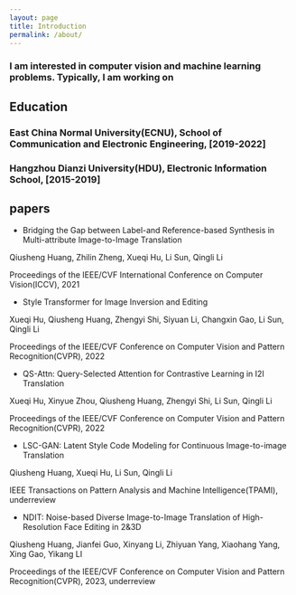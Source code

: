 ```yaml
---
layout: page
title: Introduction
permalink: /about/
---
```

### I am interested in computer vision and machine learning problems. Typically, I am working on 

## Education

### East China Normal University(ECNU), School of Communication and Electronic Engineering, [2019-2022]

### Hangzhou Dianzi University(HDU), Electronic Information School, [2015-2019]


## papers

- Bridging the Gap between Label-and Reference-based Synthesis in Multi-attribute Image-to-Image Translation

Qiusheng Huang, Zhilin Zheng, Xueqi Hu, Li Sun, Qingli Li

Proceedings of the IEEE/CVF International Conference on Computer Vision(ICCV), 2021


- Style Transformer for Image Inversion and Editing

Xueqi Hu, Qiusheng Huang, Zhengyi Shi, Siyuan Li, Changxin Gao, Li Sun, Qingli Li

Proceedings of the IEEE/CVF Conference on Computer Vision and Pattern Recognition(CVPR), 2022

- QS-Attn: Query-Selected Attention for Contrastive Learning in I2I Translation

Xueqi Hu, Xinyue Zhou, Qiusheng Huang, Zhengyi Shi, Li Sun, Qingli Li

Proceedings of the IEEE/CVF Conference on Computer Vision and Pattern Recognition(CVPR), 2022

- LSC-GAN: Latent Style Code Modeling for Continuous Image-to-image Translation

Qiusheng Huang, Xueqi Hu, Li Sun, Qingli Li

IEEE Transactions on Pattern Analysis and Machine Intelligence(TPAMI), underreview

- NDIT: Noise-based Diverse Image-to-Image Translation of High-Resolution Face Editing in 2&3D

Qiusheng Huang, Jianfei Guo, Xinyang Li, Zhiyuan Yang, Xiaohang Yang, Xing Gao, Yikang LI

Proceedings of the IEEE/CVF Conference on Computer Vision and Pattern Recognition(CVPR), 2023, underreview

<!-- ### Bold

**This is a context in Bold.**

**这是一段加粗的文字。**

### Italics

*This is a context in italics.*

*这是一段倾斜的文字。*

### Underline

<u>This is a context in Underline.</u>

<u>这是一段加有下划线的文字。</u>

### Strikethrough

~~This is a context in Underline.~~

~~这是一段加有删除线的文字。~~

### Hyperlink

[Homepage](https://github.com/Fentaniao/Liquid)

[Download](https://github.com/Fentaniao/Liquid/releases)

### Quote

> This is a Quote.
>
> This is a Quote, too.

## Code

### Code Block

```html
<!DOCTYPE html>
<html>
    <head>
        <title>Hello, World!</title>
    </head>
    <body>
        <p>This is an example of a simple HTML page with one paragraph.</p>
    </body>
</html>
```

### Inline Code

This is `print("the inline code")`.

## List and Table

### Task List

- [ ] Undo
- [x] Done

### Ordered List

1. First
2. Second

### Unordered List

- Hello, world!
- Hello, world!

### Table

| Matrix |  1   |  2   |  3   |
| :----: | :--: | :--: | :--: |
|   1    |  11  |  12  |  13  |
|   2    |  21  |  22  |  23  |
|   3    |  31  |  32  |  33  |

## Math

Only when you enable `markdown extended syntax` in the setting of Typora, you can see the rendering of this module.

### Formula Block

$$
a x^2 + b x + c = 0
$$

### Inline Formula

Line: $y=ax+b$.

CO~2~ is a kind of gas in the air.

# 🕘 会议记录： 添加事件名称

# 2019-03-02

****
## 与会者

@提及您自己并添加其他人


## 议程
- 会议议程


## 讨论
- 我们实际讨论的内容


## 操作项目

- [ ] 我们来完成这项任务 @某人 -->
